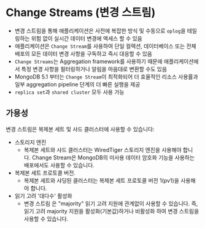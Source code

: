 # Change Streams (변경 스트림)

- 변경 스트림을 통해 애플리케이션은 사전에 복잡한 방식 및 수동으로 `oplog`을 테일링하는 위험 없이 실시간 데이터 변경에 액세스 할 수 있음
- 애플리케이션은 `Change Stream`를 사용하여 단일 컬렉션, 데이터베이스 또는 전체 배포의 모든 데이터 변경 사항을 구독하고 즉시 대응할 수 있음
- `Change Streams`는 Aggregation framework를 사용하기 때문에 애플리케이션에서 특정 변경 사항을 필터링하거나 알림을 마음대로 변환할 수도 있음
- MongoDB 5.1 부터는 `Change Stream`이 최적화되어 더 효율적인 리소스 사용률과 일부 aggregation pipeline 단계의 더 빠른 실행을 제공
- `replica set`과 `shared cluster` 모두 사용 가능

## 가용성
변경 스트림은 복제본 세트 및 샤드 클러스터에 사용할 수 있습니다:

- 스토리지 엔진
  - 복제본 세트와 샤드 클러스터는 WiredTiger 스토리지 엔진을 사용해야 합니다. Change Stream은 MongoDB의 미사용 데이터 암호화 기능을 사용하는 배포에서도 사용할 수 있습니다.
- 복제본 세트 프로토콜 버전.
  - 복제본 세트와 샤딩된 클러스터는 복제본 세트 프로토콜 버전 1(pv1)을 사용해야 합니다.
- 읽기 고려 '대다수' 활성화
  - 변경 스트림 은 "majority" 읽기 고려 지원에 관계없이 사용할 수 있습니다. 즉, 읽기 고려 majority 지원을 활성화(기본값)하거나 비활성화 하여 변경 스트림을 사용할 수 있습니다.